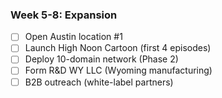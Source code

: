 ### Week 5-8: Expansion

- [ ] Open Austin location #1
- [ ] Launch High Noon Cartoon (first 4 episodes)
- [ ] Deploy 10-domain network (Phase 2)
- [ ] Form R&D WY LLC (Wyoming manufacturing)
- [ ] B2B outreach (white-label partners)
